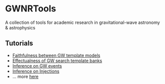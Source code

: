# GWNRTools

A collection of tools for academic research in gravitational-wave astronomy & astrophysics

## Tutorials

 * [Faithfulness between GW template models](tutorials/ComputeFaithfulness.html)
 * [Effectualness of GW search template banks](tutorials/ComputeEffectualness.html)
 * [Inference on GW events](tutorials/BayesianInferenceOnGWEvents.html)
 * [Inference on Injections](tutorials/BayesianInferenceOnGWInjections.html)
 * ... more [here](https://github.com/prayush/gwnrtools/tree/master/tutorials)
